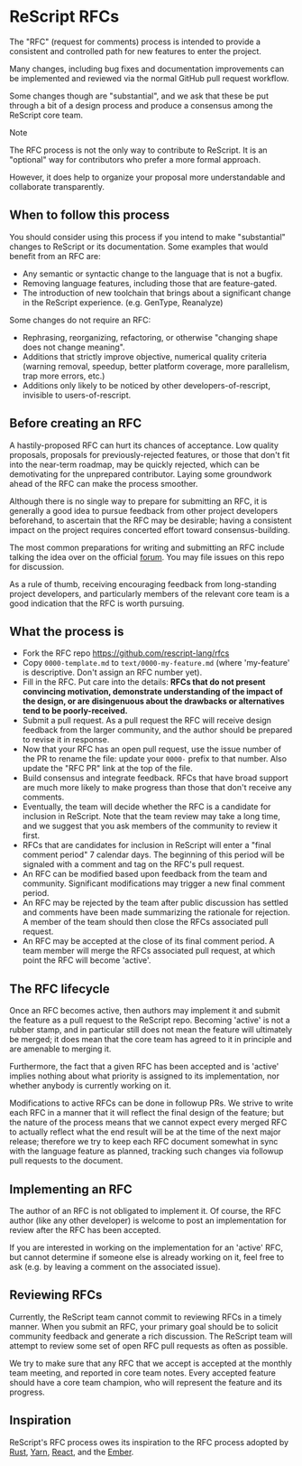 # ReScript RFCs

The "RFC" (request for comments) process is intended to provide a consistent and controlled path for new features to enter the project.

Many changes, including bug fixes and documentation improvements can be implemented and reviewed via the normal GitHub pull request workflow.

Some changes though are "substantial", and we ask that these be put through a bit of a design process and produce a consensus among the ReScript core team.

> [!NOTE]
> The RFC process is not the only way to contribute to ReScript. It is an "optional" way for contributors who prefer a more formal approach.
>
> However, it does help to organize your proposal more understandable and collaborate transparently.

## When to follow this process

You should consider using this process if you intend to make "substantial" changes to ReScript or its documentation. Some examples that would benefit from an RFC are:

- Any semantic or syntactic change to the language that is not a bugfix.
- Removing language features, including those that are feature-gated.
- The introduction of new toolchain that brings about a significant change in the ReScript experience. (e.g. GenType, Reanalyze)

Some changes do not require an RFC:

- Rephrasing, reorganizing, refactoring, or otherwise "changing shape does not change meaning".
- Additions that strictly improve objective, numerical quality criteria (warning removal, speedup, better platform coverage, more parallelism, trap more errors, etc.)
- Additions only likely to be noticed by other developers-of-rescript, invisible to users-of-rescript.

## Before creating an RFC

A hastily-proposed RFC can hurt its chances of acceptance. Low quality proposals, proposals for previously-rejected features, or those that don't fit into the near-term roadmap, may be quickly rejected, which can be demotivating for the unprepared contributor. Laying some groundwork ahead of the RFC can make the process smoother.

Although there is no single way to prepare for submitting an RFC, it is generally a good idea to pursue feedback from other project developers beforehand, to ascertain that the RFC may be desirable; having a consistent impact on the project requires concerted effort toward consensus-building.

The most common preparations for writing and submitting an RFC include talking the idea over on the official [forum](https://forum.rescript-lang.org/). You may file issues on this repo for discussion.

As a rule of thumb, receiving encouraging feedback from long-standing project developers, and particularly members of the relevant core team is a good indication that the RFC is worth pursuing.

## What the process is

- Fork the RFC repo https://github.com/rescript-lang/rfcs
- Copy `0000-template.md` to `text/0000-my-feature.md` (where 'my-feature' is descriptive. Don't assign an RFC number yet).
- Fill in the RFC. Put care into the details: **RFCs that do not present convincing motivation, demonstrate understanding of the impact of the design, or are disingenuous about the drawbacks or alternatives tend to be poorly-received.**
- Submit a pull request. As a pull request the RFC will receive design feedback from the larger community, and the author should be prepared to revise it in response.
- Now that your RFC has an open pull request, use the issue number of the PR to rename the file: update your `0000-` prefix to that number. Also update the "RFC PR" link at the top of the file.
- Build consensus and integrate feedback. RFCs that have broad support are much more likely to make progress than those that don't receive any comments.
- Eventually, the team will decide whether the RFC is a candidate for inclusion in ReScript. Note that the team review may take a long time, and we suggest that you ask members of the community to review it first.
- RFCs that are candidates for inclusion in ReScript will enter a "final comment period" 7 calendar days. The beginning of this period will be signaled with a comment and tag on the RFC's pull request.
- An RFC can be modified based upon feedback from the team and community. Significant modifications may trigger a new final comment period.
- An RFC may be rejected by the team after public discussion has settled and comments have been made summarizing the rationale for rejection. A member of the team should then close the RFCs associated pull request.
- An RFC may be accepted at the close of its final comment period. A team member will merge the RFCs associated pull request, at which point the RFC will become 'active'.

## The RFC lifecycle

Once an RFC becomes active, then authors may implement it and submit the feature as a pull request to the ReScript repo. Becoming 'active' is not a rubber stamp, and in particular still does not mean the feature will ultimately be merged; it does mean that the core team has agreed to it in principle and are amenable to merging it.

Furthermore, the fact that a given RFC has been accepted and is 'active' implies nothing about what priority is assigned to its implementation, nor whether anybody is currently working on it.

Modifications to active RFCs can be done in followup PRs. We strive to write each RFC in a manner that it will reflect the final design of the feature; but the nature of the process means that we cannot expect every merged RFC to actually reflect what the end result will be at the time of the next major release; therefore we try to keep each RFC document somewhat in sync with the language feature as planned, tracking such changes via followup pull requests to the document.

## Implementing an RFC

The author of an RFC is not obligated to implement it. Of course, the RFC author (like any other developer) is welcome to post an implementation for review after the RFC has been accepted.

If you are interested in working on the implementation for an 'active' RFC, but cannot determine if someone else is already working on it, feel free to ask (e.g. by leaving a comment on the associated issue).

## Reviewing RFCs

Currently, the ReScript team cannot commit to reviewing RFCs in a timely manner. When you submit an RFC, your primary goal should be to solicit community feedback and generate a rich discussion. The ReScript team will attempt to review some set of open RFC pull requests as often as possible.

We try to make sure that any RFC that we accept is accepted at the monthly team meeting, and reported in core team notes. Every accepted feature should have a core team champion, who will represent the feature and its progress.

## Inspiration

ReScript's RFC process owes its inspiration to the RFC process adopted by [Rust](https://github.com/rust-lang/rfcs), [Yarn](https://github.com/yarnpkg/rfcs), [React](https://github.com/reactjs/rfcs), and the [Ember](https://github.com/emberjs/rfcs).
